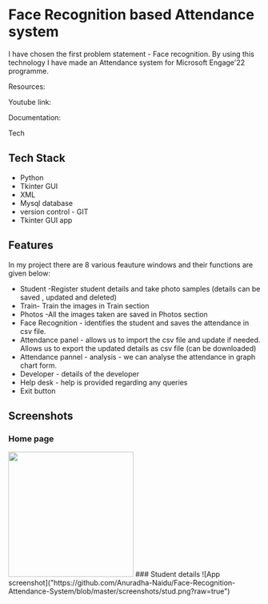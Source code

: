 
# Face Recognition based Attendance system 

I have chosen the first problem statement - Face recognition.
By using this technology I have made an Attendance system for Microsoft Engage'22 programme.

Resources:

Youtube link:

Documentation:

Tech





## Tech Stack

* Python 
* Tkinter GUI
* XML
* Mysql database
* version control - GIT
* Tkinter GUI app 




## Features
In my project there are 8 various feauture windows and their functions are given below:
 * Student -Register student details and take photo samples (details can be saved , updated and deleted)
 * Train- Train the images in Train section
 * Photos -All the images taken are saved in Photos section
 * Face Recognition - identifies the student and saves the attendance in csv file.
 * Attendance panel - allows us to import the csv file and update if needed. Allows us to export the 
   updated details as csv file (can be downloaded)
 * Attendance pannel - analysis - we can analyse the attendance in graph chart form.
 * Developer - details of the developer 
 * Help desk - help is provided regarding any queries
 * Exit button 

 
                 
    




## Screenshots
### Home page
<img src="https://github.com/Anuradha-Naidu/Face-Recognition-Attendance-System/blob/master/screenshots/Home%20page.png?raw=true" width="250" height="250" />
### Student details
![App screenshot]("https://github.com/Anuradha-Naidu/Face-Recognition-Attendance-System/blob/master/screenshots/stud.png?raw=true")
